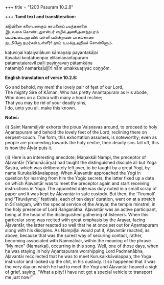 +++
title = "1203 Pasuram 10.2.8"

+++
**Tamil text and transliteration:**

கடுவினை களையலாகும் காமனைப் பயந்தகாளை  
இடவகை கொண்டதுஎன்பர் எழில்அணிஅனந்தபுரம்  
படம்உடைஅரவில் பள்ளி பயின்றவன் பாதம்காண  
நடமினோ நமர்கள்உள்ளீர்! நாம் உமக்குஅறியச் சொன்னோம்.

kaṭuviṉai kaḷaiyalākum kāmaṉaip payantakāḷai  
iṭavakai koṇṭatueṉpar eḻilaṇiaṉantapuram  
paṭamuṭaiaravil paḷḷi payiṉṟavaṉ pātamkāṇa  
naṭamiṉō namarkaḷuḷḷīr! nām umakkuaṟiyac coṉṉōm.

**English translation of verse 10.2.8:**

Go and behold, my men! the lovely pair of feet of our Lord,  
The mighty Sire of Kāman, Who has pretty Ānantapuram as His abode,  
Who does on a Cobra with many a hood recline;  
That you may be rid of your deadly sins,  
I do, unto you all, make this known.

**Notes:**

\(i\) Saint Nammāḻvār exhorts the pious Vaiṣṇavas around, to proceed to holy Aṉantapuram and behold the lovely feet of the Lord, reclining there on serpent-couch. The form, this exhortation assumes, is noteworthy; even as people are proceeding towards the holy centre, their deadly sins fall off, this is how the Āḻvār puts it.

\(ii\) Here is an interesting anecdote; Maṇakkāl Nampi, the preceptor of Āḷavantār (Yāmunācārya) had taught the distinguished disciple all but Yoga Śastra, which was deliberately left over, to be taught by a great Yogi, by name Kurukaikkāvalappaṉ. When Āḷavantār approached the Yogi in question for learning from him the Yogic secrets, the latter fixed up a date on which Āḷavantār was to meet the preceptor again and start receiving instructions in Yoga. The appointed date was duly noted in a small scrap of paper and it was kept by Āḷavantār in safe custody. But then, the ‘Tirumoḷi’ and ‘Tiruvāymoḻi’ festivals, each of ten days’ duration, went on at a stretch in Śrīraṅgam, with the special service of the Arayar, the temple minstrel, in the holy presence of Lord Raṅganātha. Āḻavantār was an active participant, being at the head of the distinguished gathering of listeners. When this particular song was recited with great emphasis by the Arayar, facing Āḻavantār, the latter reacted so well that he at once set out for Aṉantapuram along with his disciples. As Nampiḷḷai would put it, Āḷavantār reacted, as above, because that was the surest way of securing contact, rather, becoming associated with Nammāḻvār, within the meaning of the phrase “My men” (Namarkaḷ), occurring in this song. Well, one of those days, when he was staying in holy Aṉantapuram worshipping Lord Padmanābha, Āḷavantār recollected that he was to meet Kurukaikkāvalappaṉ, the Yoga instructor and looked up the chit, in his custody. It so happened that it was the very day on which he had to meet the Yogi and Āḷavantār heaved a sigh of grief, saying, “What a pity! I have not got a special vehicle to transport me just now!”


